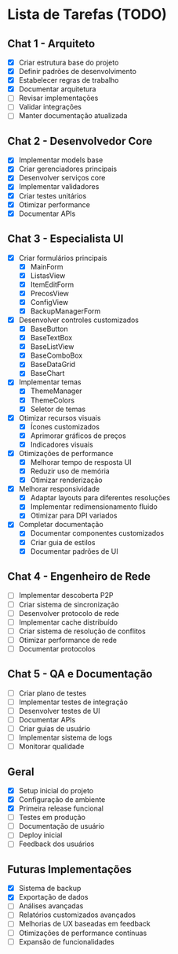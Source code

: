 # Lista de Tarefas (TODO)

## Chat 1 - Arquiteto
- [x] Criar estrutura base do projeto
- [x] Definir padrões de desenvolvimento
- [x] Estabelecer regras de trabalho
- [x] Documentar arquitetura
- [ ] Revisar implementações
- [ ] Validar integrações
- [ ] Manter documentação atualizada

## Chat 2 - Desenvolvedor Core
- [x] Implementar models base
- [x] Criar gerenciadores principais
- [x] Desenvolver serviços core
- [x] Implementar validadores
- [x] Criar testes unitários
- [x] Otimizar performance
- [x] Documentar APIs

## Chat 3 - Especialista UI
- [x] Criar formulários principais
  - [x] MainForm
  - [x] ListasView
  - [x] ItemEditForm
  - [x] PrecosView
  - [x] ConfigView
  - [x] BackupManagerForm
- [x] Desenvolver controles customizados
  - [x] BaseButton
  - [x] BaseTextBox
  - [x] BaseListView
  - [x] BaseComboBox
  - [x] BaseDataGrid
  - [x] BaseChart
- [x] Implementar temas
  - [x] ThemeManager
  - [x] ThemeColors
  - [x] Seletor de temas
- [x] Otimizar recursos visuais
  - [x] Ícones customizados
  - [x] Aprimorar gráficos de preços
  - [x] Indicadores visuais
- [x] Otimizações de performance
  - [x] Melhorar tempo de resposta UI
  - [x] Reduzir uso de memória
  - [x] Otimizar renderização
- [x] Melhorar responsividade
  - [x] Adaptar layouts para diferentes resoluções
  - [x] Implementar redimensionamento fluido
  - [x] Otimizar para DPI variados
- [x] Completar documentação
  - [x] Documentar componentes customizados
  - [x] Criar guia de estilos
  - [x] Documentar padrões de UI

## Chat 4 - Engenheiro de Rede
- [ ] Implementar descoberta P2P
- [ ] Criar sistema de sincronização
- [ ] Desenvolver protocolo de rede
- [ ] Implementar cache distribuído
- [ ] Criar sistema de resolução de conflitos
- [ ] Otimizar performance de rede
- [ ] Documentar protocolos

## Chat 5 - QA e Documentação
- [ ] Criar plano de testes
- [ ] Implementar testes de integração
- [ ] Desenvolver testes de UI
- [ ] Documentar APIs
- [ ] Criar guias de usuário
- [ ] Implementar sistema de logs
- [ ] Monitorar qualidade

## Geral
- [x] Setup inicial do projeto
- [x] Configuração de ambiente
- [x] Primeira release funcional
- [ ] Testes em produção
- [ ] Documentação de usuário
- [ ] Deploy inicial
- [ ] Feedback dos usuários

## Futuras Implementações
- [x] Sistema de backup
- [x] Exportação de dados
- [ ] Análises avançadas
- [ ] Relatórios customizados avançados
- [ ] Melhorias de UX baseadas em feedback
- [ ] Otimizações de performance contínuas
- [ ] Expansão de funcionalidades